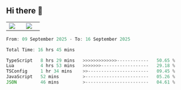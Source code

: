 ## Hi there 👋

<p align="center">
  <table align="center">
  <tr border="none">
  <td width="35%" align="center">
    <img  align="center"  src="http://github-profile-summary-cards.vercel.app/api/cards/stats?username=ricepunk&theme=github_dark" />
  </td>
    
  <td width="65%" align="center">
    <img  align="center"  src="http://github-profile-summary-cards.vercel.app/api/cards/profile-details?username=ricepunk&theme=github_dark" />
  </td>
  </tr>
  </table>
</p>

<!--START_SECTION:waka-->

```typescript
From: 09 September 2025 - To: 16 September 2025

Total Time: 16 hrs 45 mins

TypeScript   8 hrs 29 mins   >>>>>>>>>>>>>------------   50.65 %
Lua          4 hrs 53 mins   >>>>>>>------------------   29.18 %
TSConfig     1 hr 34 mins    >>-----------------------   09.45 %
JavaScript   52 mins         >------------------------   05.26 %
JSON         46 mins         >------------------------   04.61 %
```

<!--END_SECTION:waka-->
